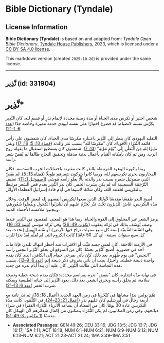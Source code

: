 # Bible Dictionary (Tyndale)

## License Information

**Bible Dictionary (Tyndale)** is based on and adapted from: _Tyndale Open Bible Dictionary_, [Tyndale House Publishers](https://tyndaleopenresources.com/), 2023, which is licensed under a [CC BY-SA 4.0 license](https://creativecommons.org/licenses/by-sa/4.0/legalcode.en).

This markdown version (created `2025-10-20`) is provided under the same license.



--------------------------------

## نَّذِير (id: 331904)

نَّذِير\*
=========

شخص اختير أو تكرس مدى الحياة أو مدة زمنية محددة لإتمام نذرٍ أو قسمٍ لله. كان ٱلنَّذِير يكرِّس نفسه لانضباط قد فضرع اختيارًا على نفسه ليؤدي خدمة مميزة وخاصة جدّا ([عدد 6: 1–21](https://ref.ly/Num6:1-Num6:21)).

التقليد اليهودي كان ينظر إلى النَّذِير باعتباره مكرسًا مدى الحياة. كان شمشون على رأس قائمة النُّذَرَاء الأقوياء. كان "مكرسًا لله" بسبب نذر والدته ([قضاة 13: 5؛](https://ref.ly/Judg13:5) [16: 17](https://ref.ly/Judg16:17)) وبقي نذِيرًا لِلهِ مِنَ ٱلْبَطْنِ إِلَى "يَوْمِ مَوْتِهِ" ([13: 7](https://ref.ly/Judg13:7)). شمشون كان يستطيع استقبال ما يقوله روح الرب، ومن ثم كان بإمكانه القيام بأعمال بدنية مذهلة وتحقيق النجاح طالمَا لم يُقصّ شعر رأسه.

ربما باكورة الوعود المرتبطة بالنذر كانت مقترنة باحتفالات الحرب المقدسة. فكان المحاربون يجري تكريسهم لله، وربما كانوا يتركون شعرهم طويلًا ([قضاة 13: 5](https://ref.ly/Judg13:5)). لم يقُصّ النبي صموئيل شعره بسبب نذر والدته بألّا يعلو رأسه مُوسَى ([1صموئيل 1: 11](https://ref.ly/1Sam1:11))؛ تضيف التَّرْجَمَة السبعينية أنه لم يكن يشرب الخمر. كان نذر النَّذِير بعدم قص الشعر مرتبطًا بالتكريس لخدمة الله، وكان شائعًا لاسيما في أيام قادة إسرائيل العظماء الأوائل.

أصبح النذر طقسًا مقدسًا لأولئك الذين سعوا لتكريس أنفسهم لله لبعض الوقت. وخلال مدّة التكريس، عَاشَ ٱلنَّذِيرُونَ تَحْتَ نَذْر يُحَرِّمُ عليهم أن يَشْرَبُوا الكُحول ويقُصُّوا شُعُورهم، ويتجنبوا ملامسة الأجساد الميتة.

يرمز الشعر غير المحلوق إلى القوة والحياة. ربما هذا هو المعنى المقصود من ٱلنَّذِير عندما وصف يُوسُف بذلك في بَرَكة يعقوب ([تكوين 49: 26](https://ref.ly/Gen49:26)) وفي بَرَكة موسى ([تثنية 33: 16](https://ref.ly/Deut33:16)). و**في** السّنة السَّبتيّة \[سنة كل سبع سنوات تراح فيها الأرض]، أو سّنة اليوبيل \[تحدث بعد كل سبع سنوات سبتية\- أي كل 50 عامًا] كانت الكروم التي لم تُقلَّم تُعدّ نذرًا للرب

في الأزمنة اللاحقة، كان لمس جسد مَيِّت أو الاقتراب منه أخطر انتهاك للنذر. فإذا مات أحد في حضوره، أصبح ٱلنَّذِير نجسًا. كان من المتوقع أن يحلق ٱلنَّذِير النجس رأسه "النجس" في يوم طُهْرِه. بعد ذلك، كان يأتي بفرخي حمام إلى الكاهن، الذي كان يقدم واحدة ذبيحة خطيئة. وأخيرًا، يجب أن يأتي بخروفٍ ذكر ذبيحة إثم ([عدد 6: 9–12](https://ref.ly/Num6:9-Num6:12)). بسبب هذه النجاسة التي طالت النَّذِير، كان عليه أن يبدأ أيام نذره من جديد.

في نهاية مدّة انتذاره، كان "ينقض" نذره بمراسم محددة: فكان يقدم ذبيحة خطية وذبيحة سلامة، ثم يحلق رأسه ويحرق الشعر. بعد ذلك، يعود ٱلنَّذِير إلى حياته الطبيعية ويمكنه شرب الخمر ([عدد 6: 13–21](https://ref.ly/Num6:13-Num6:21)).

تمَّمَ بولس نذرًا مشابهًا في كَنْخَرِيَا في زمن العهد الجديد ([أعمال 18: 18](https://ref.ly/Acts18:18))، ثم نذر ثانية مع أربعة رجال في أورشليم كان عليهم نذر ([أعمال 21: 23–24](https://ref.ly/Acts21:23-Acts21:24)). في التَّلْمُود، كانت مدّة التكريس عادة 30 يومًا. كان من المعتاد أن يساعد الأثرياء النُّذَرَاء الفقراء في شراء ذبائحهم. وفي زمن المكابيين، لم يكن النُّذَرَاء يتمكنون من إكمال شعائرهم لأن الهيكل كان مدنسًا ([1 مكابيين 3: 49–51](https://ref.ly/1Macc3:49-1Macc3:51)).

* **Associated Passages:** GEN 49:26; DEU 33:16; JDG 13:5; JDG 13:7; JDG 16:17; 1SA 1:11; ACT 18:18; NUM 6:1–NUM 6:21; NUM 6:9–NUM 6:12; NUM 6:13–NUM 6:21; ACT 21:23–ACT 21:24; 1MA 3:49–1MA 3:51

